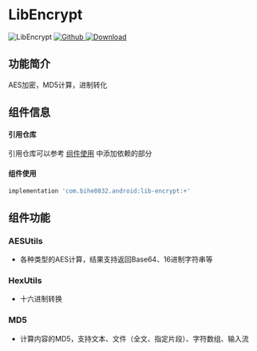 # LibEncrypt

![LibEncrypt](https://img.shields.io/badge/AndroidAppFactory-LibEncrypt-brightgreen)
[ ![Github](https://img.shields.io/badge/Github-LibEncrypt-brightgreen?style=social) ](https://github.com/bihe0832/AndroidAppFactory/tree/master/LibEncrypt)
[ ![Download](https://api.bintray.com/packages/bihe0832/android/lib-encrypt/images/download.svg) ](https://bintray.com/bihe0832/android/lib-encrypt/_latestVersion)

## 功能简介

AES加密，MD5计算，进制转化

## 组件信息

#### 引用仓库

引用仓库可以参考 [组件使用](./../start.md) 中添加依赖的部分

#### 组件使用

```groovy
implementation 'com.bihe0832.android:lib-encrypt:+'
```

## 组件功能

### AESUtils

- 各种类型的AES计算，结果支持返回Base64、16进制字符串等
    
###  HexUtils

- 十六进制转换
    
### MD5

- 计算内容的MD5，支持文本、文件（全文、指定片段）、字符数组、输入流  



